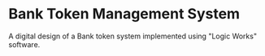 # Bank Token Management System

A digital design of a Bank token system implemented using "Logic Works" software. 

